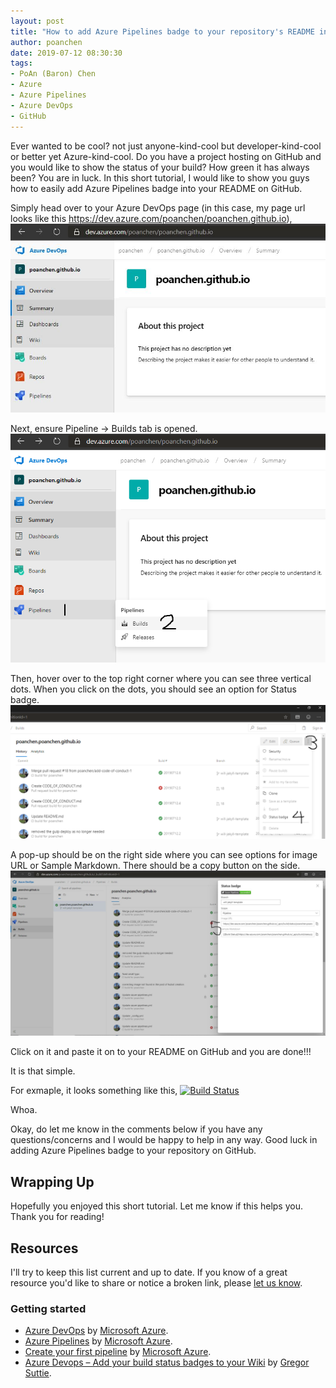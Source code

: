 ```yaml
---
layout: post
title: "How to add Azure Pipelines badge to your repository's README in GitHub?"
author: poanchen
date: 2019-07-12 08:30:30
tags:
- PoAn (Baron) Chen
- Azure
- Azure Pipelines
- Azure DevOps
- GitHub
---
```

Ever wanted to be cool? not just anyone-kind-cool but developer-kind-cool or better yet Azure-kind-cool. Do you have a project hosting on GitHub and you would like to show the status of your build? How green it has always been? You are in luck. In this short tutorial, I would like to show you guys how to easily add Azure Pipelines badge into your README on GitHub.

Simply head over to your Azure DevOps page (in this case, my page url looks like this https://dev.azure.com/poanchen/poanchen.github.io),
<img src="/img/2019/07/12/How-to-add-Azure-Pipelines-badge-to-your-repository-s-README-in-GitHub/1.JPG" alt="Azure DevOps page">

Next, ensure Pipeline -> Builds tab is opened. 
<img src="/img/2019/07/12/How-to-add-Azure-Pipelines-badge-to-your-repository-s-README-in-GitHub/2.png" alt="Azure DevOps page">

Then, hover over to the top right corner where you can see three vertical dots. When you click on the dots, you should see an option for Status badge.
<img src="/img/2019/07/12/How-to-add-Azure-Pipelines-badge-to-your-repository-s-README-in-GitHub/3.png" alt="Azure DevOps page">

A pop-up should be on the right side where you can see options for image URL or Sample Markdown. There should be a copy button on the side. 
<img src="/img/2019/07/12/How-to-add-Azure-Pipelines-badge-to-your-repository-s-README-in-GitHub/4.JPG" alt="Azure DevOps page">

Click on it and paste it on to your README on GitHub and you are done!!!

It is that simple.

For exmaple, it looks something like this,
[![Build Status](https://dev.azure.com/poanchen/poanchen.github.io/_apis/build/status/poanchen.poanchen.github.io?branchName=will-jekyll-template)](https://dev.azure.com/poanchen/poanchen.github.io/_build/latest?definitionId=1&branchName=will-jekyll-template)

Whoa.

Okay, do let me know in the comments below if you have any questions/concerns and I would be happy to help in any way. Good luck in adding Azure Pipelines badge to your repository on GitHub.

## Wrapping Up

Hopefully you enjoyed this short tutorial. Let me know if this helps you. Thank you for reading!

## Resources

I'll try to keep this list current and up to date. If you know of a great resource you'd like to share or notice a broken link, please [let us know](https://github.com/poanchen/poanchen.github.io/issues).

### Getting started

* [Azure DevOps](https://azure.microsoft.com/en-us/services/devops/) by [Microsoft Azure](https://azure.microsoft.com).
* [Azure Pipelines](https://azure.microsoft.com/en-us/services/devops/pipelines/) by [Microsoft Azure](https://azure.microsoft.com).
* [Create your first pipeline](https://docs.microsoft.com/en-us/azure/devops/pipelines/create-first-pipeline?view=azure-devops&tabs=tfs-2018-2) by [Microsoft Azure](https://azure.microsoft.com).
* [Azure Devops – Add your build status badges to your Wiki](https://gregorsuttie.com/2019/03/20/azure-devops-add-your-build-status-badges-to-your-wiki/) by [Gregor Suttie](https://gregorsuttie.com/author/gregorsuttie/).
